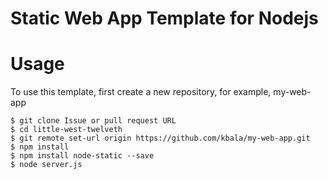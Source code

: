 # Static Web App Template for Nodejs

# Usage

To use this template, first create a new repository, for example, my-web-app

```
$ git clone Issue or pull request URL
$ cd little-west-twelveth
$ git remote set-url origin https://github.com/kbala/my-web-app.git
$ npm install
$ npm install node-static --save
$ node server.js
```
